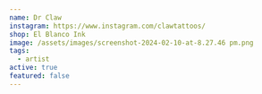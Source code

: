 ```yaml
---
name: Dr Claw
instagram: https://www.instagram.com/clawtattoos/
shop: El Blanco Ink
image: /assets/images/screenshot-2024-02-10-at-8.27.46 pm.png
tags:
  - artist
active: true
featured: false
---
```

